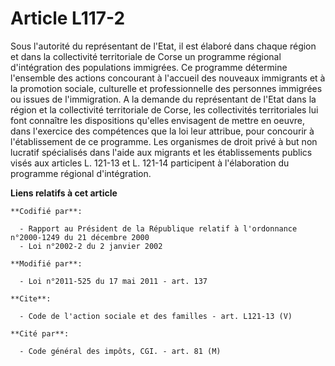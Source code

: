 # Article L117-2

Sous l'autorité du représentant de l'Etat, il est élaboré dans chaque région et dans la collectivité territoriale de Corse un
programme régional d'intégration des populations immigrées. Ce programme détermine l'ensemble des actions concourant à
l'accueil des nouveaux immigrants et à la promotion sociale, culturelle et professionnelle des personnes immigrées ou issues
de l'immigration. A la demande du représentant de l'Etat dans la région et la collectivité territoriale de Corse, les
collectivités territoriales lui font connaître les dispositions qu'elles envisagent de mettre en oeuvre, dans l'exercice des
compétences que la loi leur attribue, pour concourir à l'établissement de ce programme. Les organismes de droit privé à but
non lucratif spécialisés dans l'aide aux migrants et les établissements publics visés aux articles L. 121-13 et L. 121-14
participent à l'élaboration du programme régional d'intégration.

**Liens relatifs à cet article**

	**Codifié par**:

	  - Rapport au Président de la République relatif à l'ordonnance n°2000-1249 du 21 décembre 2000
	  - Loi n°2002-2 du 2 janvier 2002

	**Modifié par**:

	  - Loi n°2011-525 du 17 mai 2011 - art. 137

	**Cite**:

	  - Code de l'action sociale et des familles - art. L121-13 (V)

	**Cité par**:

	  - Code général des impôts, CGI. - art. 81 (M)
